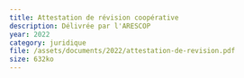 ```yaml
---
title: Attestation de révision coopérative
description: Délivrée par l'ARESCOP
year: 2022
category: juridique
file: /assets/documents/2022/attestation-de-revision.pdf
size: 632ko
---
```

